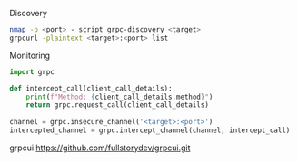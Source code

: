 Discovery
```bash
nmap -p <port> - script grpc-discovery <target>  
grpcurl -plaintext <target>:<port> list
```

Monitoring
```python
import grpc  

def intercept_call(client_call_details):  
	print(f"Method: {client_call_details.method}")  
	return grpc.request_call(client_call_details)  
	
channel = grpc.insecure_channel('<target>:<port>')  
intercepted_channel = grpc.intercept_channel(channel, intercept_call)
```


grpcui
https://github.com/fullstorydev/grpcui.git
